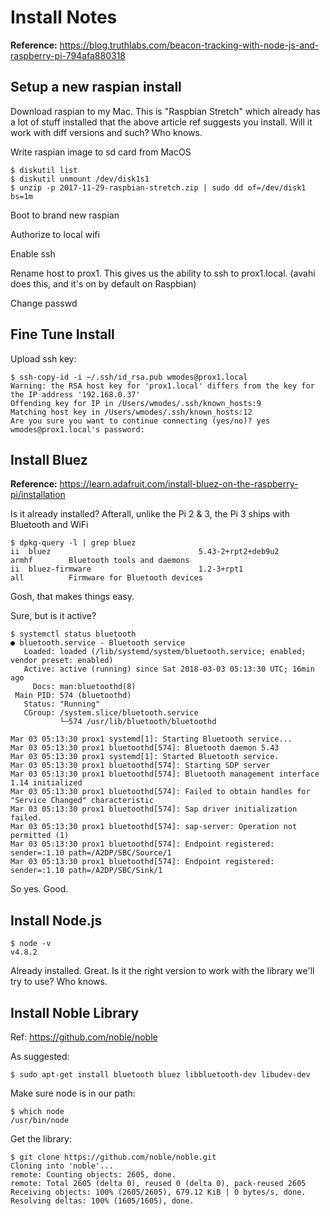 # Install Notes

**Reference:** https://blog.truthlabs.com/beacon-tracking-with-node-js-and-raspberry-pi-794afa880318

## Setup a new raspian install

Download raspian to my Mac. This is "Raspbian Stretch" which already has a lot of stuff installed that the above article ref  suggests you install. Will it work with diff versions and such? Who knows. 

Write raspian image to sd card from MacOS

    $ diskutil list
    $ diskutil unmount /dev/disk1s1
    $ unzip -p 2017-11-29-raspbian-stretch.zip | sudo dd of=/dev/disk1 bs=1m
    
Boot to brand new raspian

Authorize to local wifi

Enable ssh

Rename host to prox1. This gives us the ability to ssh to prox1.local. (avahi does this, and it's on by default on Raspbian)

Change passwd

## Fine Tune Install

Upload ssh key:

    $ ssh-copy-id -i ~/.ssh/id_rsa.pub wmodes@prox1.local
    Warning: the RSA host key for 'prox1.local' differs from the key for the IP address '192.168.0.37'
    Offending key for IP in /Users/wmodes/.ssh/known_hosts:9
    Matching host key in /Users/wmodes/.ssh/known_hosts:12
    Are you sure you want to continue connecting (yes/no)? yes
    wmodes@prox1.local's password: 

## Install Bluez

**Reference:** https://learn.adafruit.com/install-bluez-on-the-raspberry-pi/installation

Is it already installed? Afterall, unlike the Pi 2 & 3, the Pi 3 ships with Bluetooth and WiFi

    $ dpkg-query -l | grep bluez
    ii  bluez                                 5.43-2+rpt2+deb9u2                   armhf        Bluetooth tools and daemons
    ii  bluez-firmware                        1.2-3+rpt1                           all          Firmware for Bluetooth devices

Gosh, that makes things easy.

Sure, but is it active?

    $ systemctl status bluetooth
    ● bluetooth.service - Bluetooth service
       Loaded: loaded (/lib/systemd/system/bluetooth.service; enabled; vendor preset: enabled)
       Active: active (running) since Sat 2018-03-03 05:13:30 UTC; 16min ago
         Docs: man:bluetoothd(8)
     Main PID: 574 (bluetoothd)
       Status: "Running"
       CGroup: /system.slice/bluetooth.service
               └─574 /usr/lib/bluetooth/bluetoothd
    
    Mar 03 05:13:30 prox1 systemd[1]: Starting Bluetooth service...
    Mar 03 05:13:30 prox1 bluetoothd[574]: Bluetooth daemon 5.43
    Mar 03 05:13:30 prox1 systemd[1]: Started Bluetooth service.
    Mar 03 05:13:30 prox1 bluetoothd[574]: Starting SDP server
    Mar 03 05:13:30 prox1 bluetoothd[574]: Bluetooth management interface 1.14 initialized
    Mar 03 05:13:30 prox1 bluetoothd[574]: Failed to obtain handles for "Service Changed" characteristic
    Mar 03 05:13:30 prox1 bluetoothd[574]: Sap driver initialization failed.
    Mar 03 05:13:30 prox1 bluetoothd[574]: sap-server: Operation not permitted (1)
    Mar 03 05:13:30 prox1 bluetoothd[574]: Endpoint registered: sender=:1.10 path=/A2DP/SBC/Source/1
    Mar 03 05:13:30 prox1 bluetoothd[574]: Endpoint registered: sender=:1.10 path=/A2DP/SBC/Sink/1

So yes. Good.

## Install Node.js

    $ node -v
    v4.8.2

Already installed. Great. Is it the right version to work with the library we'll try to use? Who knows.

## Install Noble Library

Ref: https://github.com/noble/noble

As suggested:

    $ sudo apt-get install bluetooth bluez libbluetooth-dev libudev-dev
    
Make sure node is in our path:

    $ which node
    /usr/bin/node
    
Get the library:

    $ git clone https://github.com/noble/noble.git
    Cloning into 'noble'...
    remote: Counting objects: 2605, done.
    remote: Total 2605 (delta 0), reused 0 (delta 0), pack-reused 2605
    Receiving objects: 100% (2605/2605), 679.12 KiB | 0 bytes/s, done.
    Resolving deltas: 100% (1605/1605), done.
